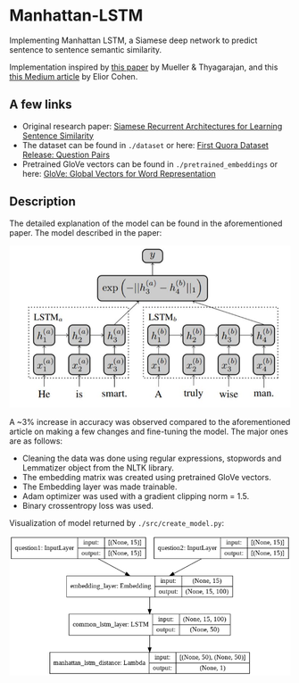 # Manhattan-LSTM

Implementing Manhattan LSTM, a Siamese deep network to predict sentence to sentence semantic similarity.

Implementation inspired by [this paper](https://www.semanticscholar.org/paper/Siamese-Recurrent-Architectures-for-Learning-Mueller-Thyagarajan/6812fb9ef1c2dad497684a9020d8292041a639ff) by Mueller & Thyagarajan, and this [this Medium article](https://medium.com/mlreview/implementing-malstm-on-kaggles-quora-question-pairs-competition-8b31b0b16a07) by Elior Cohen.

## A few links

- Original research paper: [Siamese Recurrent Architectures for Learning Sentence Similarity](https://www.semanticscholar.org/paper/Siamese-Recurrent-Architectures-for-Learning-Mueller-Thyagarajan/6812fb9ef1c2dad497684a9020d8292041a639ff)
- The dataset can be found in `./dataset` or here: [First Quora Dataset Release: Question Pairs](https://data.quora.com/First-Quora-Dataset-Release-Question-Pairs)
- Pretrained GloVe vectors can be found in `./pretrained_embeddings` or here: [GloVe: Global Vectors for Word Representation](https://nlp.stanford.edu/projects/glove/)

## Description

The detailed explanation of the model can be found in the aforementioned paper. The model described in the paper:

![MaLSTM model](img/malstm.JPG)

A ~3% increase in accuracy was observed compared to the aforementioned article on making a few changes and fine-tuning the model. The major ones are as follows:
- Cleaning the data was done using regular expressions, stopwords and Lemmatizer object from the NLTK library.
- The embedding matrix was created using pretrained GloVe vectors.
- The Embedding layer was made trainable.
- Adam optimizer was used with a gradient clipping norm = 1.5.
- Binary crossentropy loss was used.

Visualization of model returned by `./src/create_model.py`:

![Model plot](img/model_plot.png)
